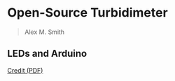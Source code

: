 # Open-Source Turbidimeter

> Alex M. Smith

## LEDs and Arduino

[Credit (PDF)](https://www.google.com/url?sa=t&rct=j&q=&esrc=s&source=web&cd=2&cad=rja&uact=8&ved=0ahUKEwiPj8jRwLLPAhVJ1mMKHZNvBVcQFggkMAE&url=http%3A%2F%2Fwww.mdpi.com%2F1424-8220%2F14%2F4%2F7142%2Fpdf&usg=AFQjCNEaOSQL8Hzs4HLt5y-m1jHs-HROGg&sig2=nAWNpPGmWkgGnr5vXu7oUw&bvm=bv.134052249,d.cGc)


